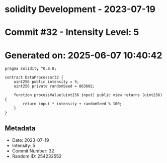 ﻿# solidity Development - 2023-07-19
# Commit #32 - Intensity Level: 5
# Generated on: 2025-06-07 10:40:42
```solidity
pragma solidity ^0.8.0;

contract DataProcessor32 {
    uint256 public intensity = 5;
    uint256 private randomSeed = 863602;

    function processValue(uint256 input) public view returns (uint256) {
        return input * intensity + randomSeed % 100;
    }
}
```
## Metadata
- Date: 2023-07-19
- Intensity: 5
- Commit Number: 32
- Random ID: 254232552
